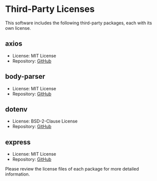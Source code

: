 # Third-Party Licenses

This software includes the following third-party packages, each with its own license.

## axios
- License: MIT License
- Repository: [GitHub](https://github.com/axios/axios)

## body-parser
- License: MIT License
- Repository: [GitHub](https://github.com/expressjs/body-parser)

## dotenv
- License: BSD-2-Clause License
- Repository: [GitHub](https://github.com/motdotla/dotenv)

## express
- License: MIT License
- Repository: [GitHub](https://github.com/expressjs/express)

Please review the license files of each package for more detailed information.
